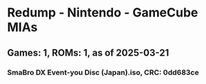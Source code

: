 # Redump - Nintendo - GameCube MIAs
## Games: 1, ROMs: 1, as of 2025-03-21

### SmaBro DX Event-you Disc (Japan).iso, CRC: 0dd683ce
